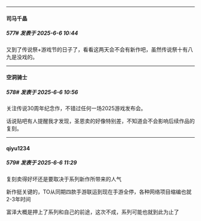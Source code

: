 ﻿
*****

####  司马千晶  
##### 577#       发表于 2025-6-6 10:44

又到了传说祭+游戏节的日子了，看看这两天会不会有新作吧，虽然传说祭十有八九是没戏的。


*****

####  空洞骑士  
##### 578#       发表于 2025-6-6 10:56

关注传说30周年纪念作，不错过任何一场2025游戏发布会。

话说贴吧有人提醒我才发现，圣恩卖的好像特别差，不知道会不会影响后续作品的复刻。


*****

####  qiyu1234  
##### 579#       发表于 2025-6-6 11:29

复刻卖得好坏还是要取决于系列新作所带来的人气

新作挺关键的，TO从同期四款手游联运到现在手游全停，各种网络项目缩编也就2-3年时间

富泽大概是押上了系列和自己的前途，这次不成，系列可能也就到此为止了


